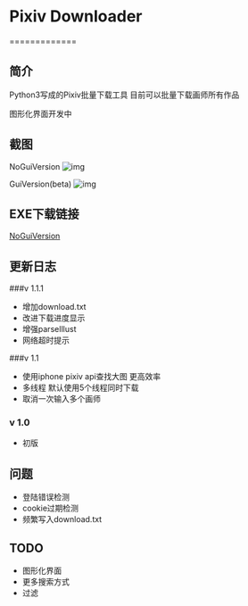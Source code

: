 # Pixiv Downloader
=============

## 简介

Python3写成的Pixiv批量下载工具 目前可以批量下载画师所有作品

图形化界面开发中


## 截图
NoGuiVersion
![img](https://raw.github.com/bebound/Pixiv/master/ScreenShot/1.png)

GuiVersion(beta)
![img](https://raw.github.com/bebound/Pixiv/master/ScreenShot/GUI1.png)

## EXE下载链接

[NoGuiVersion](https://mega.co.nz/#!yQlX2KID!YLGnOwLTg-Qm1JaGFrvkzSEdBddwHnVdB480E2_5obc
)



## 更新日志

###v 1.1.1

- 增加download.txt
- 改进下载进度显示
- 增强parseIllust
- 网络超时提示

###v 1.1

- 使用iphone pixiv api查找大图 更高效率
- 多线程 默认使用5个线程同时下载
- 取消一次输入多个画师

### v 1.0

- 初版

## 问题

- 登陆错误检测
- cookie过期检测
- 频繁写入download.txt

## TODO

- 图形化界面
- 更多搜索方式
- 过滤
